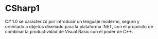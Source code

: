 # CSharp1
C# 1.0 se caracterizó por introducir un lenguaje moderno, seguro y orientado a objetos diseñado para la plataforma .NET, con el propósito de combinar la productividad de Visual Basic con el poder de C++.
